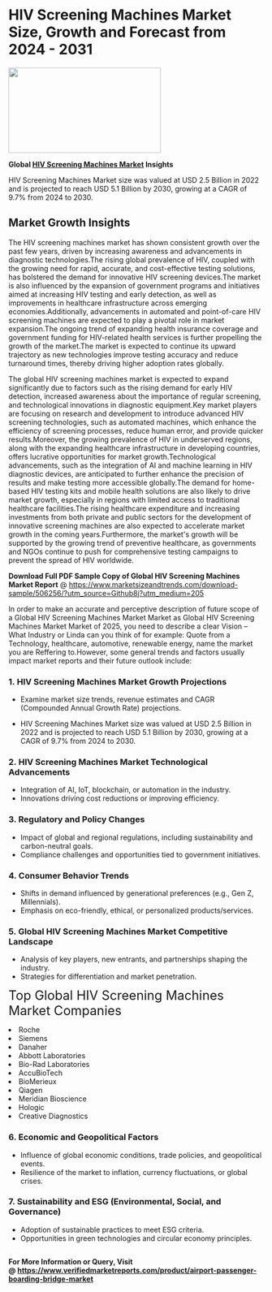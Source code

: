 <H1>HIV Screening Machines Market Size, Growth and Forecast from 2024 - 2031</H1><img class="aligncenter size-medium wp-image-584254" src="https://thirdeyenews.in/wp-content/uploads/2024/09/Global-Market-Research-300x168.jpeg" alt="" width="300" height="168" /><p><strong>Global&nbsp;<a href="https://www.marketsizeandtrends.com/download-sample/506256/?utm_source=Github8j?utm_medium=205">HIV Screening Machines Market</a> Insights</strong></p><p>HIV Screening Machines Market size was valued at USD 2.5 Billion in 2022 and is projected to reach USD 5.1 Billion by 2030, growing at a CAGR of 9.7% from 2024 to 2030.</p><p><h2>Market Growth Insights</h2> <p>The HIV screening machines market has shown consistent growth over the past few years, driven by increasing awareness and advancements in diagnostic technologies.The rising global prevalence of HIV, coupled with the growing need for rapid, accurate, and cost-effective testing solutions, has bolstered the demand for innovative HIV screening devices.The market is also influenced by the expansion of government programs and initiatives aimed at increasing HIV testing and early detection, as well as improvements in healthcare infrastructure across emerging economies.Additionally, advancements in automated and point-of-care HIV screening machines are expected to play a pivotal role in market expansion.The ongoing trend of expanding health insurance coverage and government funding for HIV-related health services is further propelling the growth of the market.The market is expected to continue its upward trajectory as new technologies improve testing accuracy and reduce turnaround times, thereby driving higher adoption rates globally.</p> <p>The global HIV screening machines market is expected to expand significantly due to factors such as the rising demand for early HIV detection, increased awareness about the importance of regular screening, and technological innovations in diagnostic equipment.Key market players are focusing on research and development to introduce advanced HIV screening technologies, such as automated machines, which enhance the efficiency of screening processes, reduce human error, and provide quicker results.Moreover, the growing prevalence of HIV in underserved regions, along with the expanding healthcare infrastructure in developing countries, offers lucrative opportunities for market growth.Technological advancements, such as the integration of AI and machine learning in HIV diagnostic devices, are anticipated to further enhance the precision of results and make testing more accessible globally.The demand for home-based HIV testing kits and mobile health solutions are also likely to drive market growth, especially in regions with limited access to traditional healthcare facilities.The rising healthcare expenditure and increasing investments from both private and public sectors for the development of innovative screening machines are also expected to accelerate market growth in the coming years.Furthermore, the market's growth will be supported by the growing trend of preventive healthcare, as governments and NGOs continue to push for comprehensive testing campaigns to prevent the spread of HIV worldwide.<p><span class=""><strong>Download Full PDF Sample Copy of Global HIV Screening Machines Market Report</strong> @ <a href="https://www.marketsizeandtrends.com/download-sample/506256/?utm_source=Github8j?utm_medium=205" target="_blank">https://www.marketsizeandtrends.com/download-sample/506256/?utm_source=Github8j?utm_medium=205</a></span></p><p>In order to make an accurate and perceptive description of future scope of a Global&nbsp;HIV Screening Machines Market Market as Global&nbsp;HIV Screening Machines Market Market of 2025, you need to describe a clear Vision &ndash; What Industry or Linda can you think of for example: Quote from a Technology, healthcare, automotive, renewable energy, name the market you are Reffering to.However, some general trends and factors usually impact market reports and their future outlook include:</p><h3>1.&nbsp;<strong>HIV Screening Machines Market Growth Projections</strong></h3><ul><li>Examine market size trends, revenue estimates and CAGR (Compounded Annual Growth Rate) projections.</li><li><p>HIV Screening Machines Market size was valued at USD 2.5 Billion in 2022 and is projected to reach USD 5.1 Billion by 2030, growing at a CAGR of 9.7% from 2024 to 2030.</p></li></ul><h3>2.&nbsp;<strong>HIV Screening Machines Market Technological Advancements</strong></h3><ul><li>Integration of AI, IoT, blockchain, or automation in the industry.</li><li>Innovations driving cost reductions or improving efficiency.</li></ul><h3>3.&nbsp;<strong>Regulatory and Policy Changes</strong></h3><ul><li>Impact of global and regional regulations, including sustainability and carbon-neutral goals.</li><li>Compliance challenges and opportunities tied to government initiatives.</li></ul><h3>4.&nbsp;<strong>Consumer Behavior Trends</strong></h3><ul><li>Shifts in demand influenced by generational preferences (e.g., Gen Z, Millennials).</li><li>Emphasis on eco-friendly, ethical, or personalized products/services.</li></ul><h3>5.&nbsp;<strong>Global HIV Screening Machines Market Competitive Landscape</strong></h3><ul><li>Analysis of key players, new entrants, and partnerships shaping the industry.</li><li>Strategies for differentiation and market penetration.</li></ul><p data-pm-slice="1 1 []"><span style="color: inherit; font-family: inherit; font-size: 25px;">Top Global HIV Screening Machines Market Companies</span></p><div class="" data-test-id=""><p><li>Roche</li><li> Siemens</li><li> Danaher</li><li> Abbott Laboratories</li><li> Bio-Rad Laboratories</li><li> AccuBioTech</li><li> BioMerieux</li><li> Qiagen</li><li> Meridian Bioscience</li><li> Hologic</li><li> Creative Diagnostics</li></p></div><h3>6.&nbsp;<strong>Economic and Geopolitical Factors</strong></h3><ul><li>Influence of global economic conditions, trade policies, and geopolitical events.</li><li>Resilience of the market to inflation, currency fluctuations, or global crises.</li></ul><h3>7.&nbsp;<strong>Sustainability and ESG (Environmental, Social, and Governance)</strong></h3><ul><li>Adoption of sustainable practices to meet ESG criteria.</li><li>Opportunities in green technologies and circular economy principles.</li></ul><h2><strong style="font-size: 14px;">For More Information or Query, Visit @&nbsp;</strong><a style="background-color: #ffffff; font-size: 14px;" href="https://www.marketsizeandtrends.com/report/hiv-screening-machines-market/" target="_blank">https://www.verifiedmarketreports.com/product/airport-passenger-boarding-bridge-market</a></h2>
